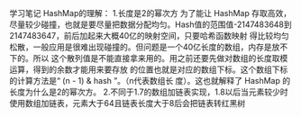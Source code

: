 学习笔记
HashMap的理解：
1.⻓度是2的幂次⽅
为了能让 HashMap 存取⾼效，尽量较少碰撞，也就是要尽量把数据分配均匀。Hash值的范围值-2147483648到2147483647，前后加起来⼤概40亿的映射空间，只要哈希函数映射
得⽐较均匀松散，⼀般应⽤是很难出现碰撞的。但问题是⼀个40亿⻓度的数组，内存是放不下的。所以
这个散列值是不能直接拿来⽤的。⽤之前还要先做对数组的⻓度取模运算，得到的余数才能⽤来要存放
的位置也就是对应的数组下标。这个数组下标的计算⽅法是“ (n - 1) & hash ”。（n代表数组⻓
度）。这也就解释了 HashMap 的⻓度为什么是2的幂次⽅。
2.不同于1.7的数组加链表实现，1.8以后当元素较少时使用数组加链表，元素大于64且链表长度大于8后会把链表转红黑树